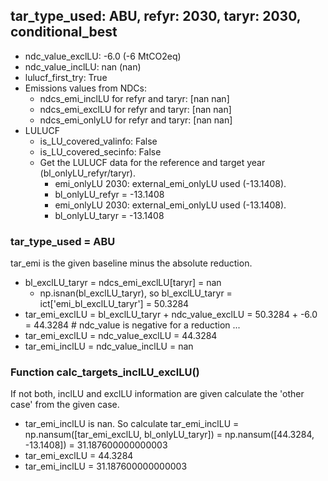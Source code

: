 

## tar_type_used: ABU, refyr: 2030, taryr: 2030, conditional_best
- ndc_value_exclLU: -6.0 (-6 MtCO2eq)
- ndc_value_inclLU: nan (nan)
- lulucf_first_try: True
- Emissions values from NDCs:
  - ndcs_emi_inclLU for refyr and taryr: [nan nan]
  - ndcs_emi_exclLU for refyr and taryr: [nan nan]
  - ndcs_emi_onlyLU for refyr and taryr: [nan nan]
- LULUCF
  - is_LU_covered_valinfo: False
  - is_LU_covered_secinfo: False
  - Get the LULUCF data for the reference and target year (bl_onlyLU_refyr/taryr).
    - emi_onlyLU 2030: external_emi_onlyLU used (-13.1408).
    - bl_onlyLU_refyr = -13.1408
    - emi_onlyLU 2030: external_emi_onlyLU used (-13.1408).
    - bl_onlyLU_taryr = -13.1408
### tar_type_used = ABU
tar_emi is the given baseline minus the absolute reduction.
- bl_exclLU_taryr = ndcs_emi_exclLU[taryr] = nan
  - np.isnan(bl_exclLU_taryr), so bl_exclLU_taryr = ict['emi_bl_exclLU_taryr'] = 50.3284
- tar_emi_exclLU = bl_exclLU_taryr + ndc_value_exclLU = 50.3284 + -6.0 = 44.3284 # ndc_value is negative for a reduction ...
- tar_emi_exclLU = ndc_value_exclLU = 44.3284
- tar_emi_inclLU = ndc_value_inclLU = nan
### Function calc_targets_inclLU_exclLU()
If not both, inclLU and exclLU information are given calculate the 'other case' from the given case.
- tar_emi_inclLU is nan. So calculate tar_emi_inclLU = np.nansum([tar_emi_exclLU, bl_onlyLU_taryr]) = np.nansum([44.3284, -13.1408]) = 31.187600000000003
- tar_emi_exclLU = 44.3284
- tar_emi_inclLU = 31.187600000000003